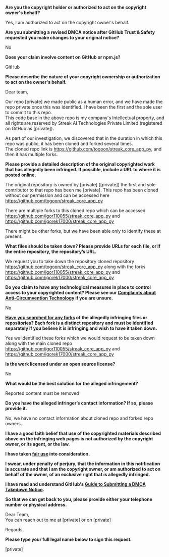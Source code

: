 **Are you the copyright holder or authorized to act on the copyright owner's behalf?**

Yes, I am authorized to act on the copyright owner's behalf.

**Are you submitting a revised DMCA notice after GitHub Trust & Safety requested you make changes to your original notice?**

No

**Does your claim involve content on GitHub or npm.js?**

GitHub

**Please describe the nature of your copyright ownership or authorization to act on the owner's behalf.**

Dear team,

Our repo [private] we made public as a human error, and we have made the repo private once this was identified. I have been the first and the sole user to commit to this repo.  
This code base in the above repo is my company's Intellectual property, and all rights are reserved by Streak AI Technologies Private Limited (registered on GitHub as [private]).

As part of our investigation, we discovered that in the duration in which this repo was public, it has been cloned and forked several times.  
The cloned repo link is https://github.com/togoon/streak_core_app_py, and then it has multiple forks.

**Please provide a detailed description of the original copyrighted work that has allegedly been infringed. If possible, include a URL to where it is posted online.**

The original repository is owned by [private] ([private]) the first and sole contributor to that repo has been me [private]. This repo has been cloned without our permission and can be accessed here https://github.com/togoon/streak_core_app_py

There are multiple forks to this cloned repo which can be accessed https://github.com/igor110055/streak_core_app_py and https://github.com/igorek17000/streak_core_app_py

There might be other forks, but we have been able only to identify these at present.

**What files should be taken down? Please provide URLs for each file, or if the entire repository, the repository’s URL.**

We request you to take down the repository cloned repository https://github.com/togoon/streak_core_app_py along with the forks https://github.com/igor110055/streak_core_app_py and https://github.com/igorek17000/streak_core_app_py

**Do you claim to have any technological measures in place to control access to your copyrighted content? Please see our <a href="https://docs.github.com/articles/guide-to-submitting-a-dmca-takedown-notice#complaints-about-anti-circumvention-technology">Complaints about Anti-Circumvention Technology</a> if you are unsure.**

No

**<a href="https://docs.github.com/articles/dmca-takedown-policy#b-what-about-forks-or-whats-a-fork">Have you searched for any forks</a> of the allegedly infringing files or repositories? Each fork is a distinct repository and must be identified separately if you believe it is infringing and wish to have it taken down.**

Yes we identified these forks which we would request to be taken down along with the main cloned repo
https://github.com/igor110055/streak_core_app_py and https://github.com/igorek17000/streak_core_app_py

**Is the work licensed under an open source license?**

No

**What would be the best solution for the alleged infringement?**

Reported content must be removed

**Do you have the alleged infringer’s contact information? If so, please provide it.**

No, we have no contact information about cloned repo and forked repo owners.

**I have a good faith belief that use of the copyrighted materials described above on the infringing web pages is not authorized by the copyright owner, or its agent, or the law.**

**I have taken <a href="https://www.lumendatabase.org/topics/22">fair use</a> into consideration.**

**I swear, under penalty of perjury, that the information in this notification is accurate and that I am the copyright owner, or am authorized to act on behalf of the owner, of an exclusive right that is allegedly infringed.**

**I have read and understand GitHub's <a href="https://docs.github.com/articles/guide-to-submitting-a-dmca-takedown-notice/">Guide to Submitting a DMCA Takedown Notice</a>.**

**So that we can get back to you, please provide either your telephone number or physical address.**

Dear Team,  
You can reach out to me at [private] or on [private]

Regards

**Please type your full legal name below to sign this request.**

[private]
